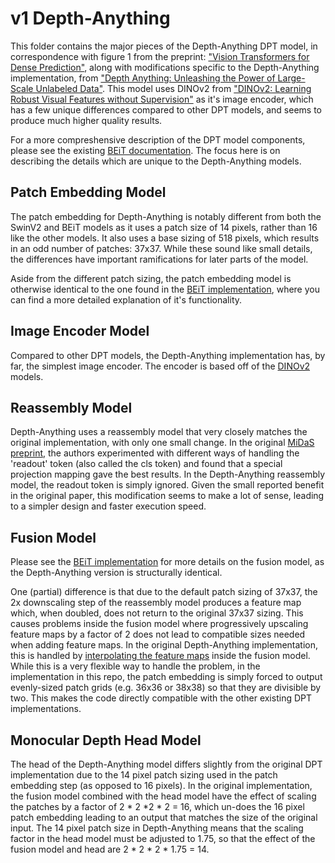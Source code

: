 # v1 Depth-Anything

This folder contains the major pieces of the Depth-Anything DPT model, in correspondence with figure 1 from the preprint: ["Vision Transformers for Dense Prediction"](https://arxiv.org/abs/2103.13413), along with modifications specific to the Depth-Anything implementation, from ["Depth Anything: Unleashing the Power of Large-Scale Unlabeled Data"](https://arxiv.org/abs/2401.10891). This model uses DINOv2 from ["DINOv2: Learning Robust Visual Features without Supervision"](https://arxiv.org/abs/2304.07193) as it's image encoder, which has a few unique differences compared to other DPT models, and seems to produce much higher quality results.

For a more compreshensive description of the DPT model components, please see the existing [BEiT documentation](https://github.com/heyoeyo/muggled_dpt/tree/main/lib/v31_beit). The focus here is on describing the details which are unique to the Depth-Anything models.


## Patch Embedding Model

The patch embedding for Depth-Anything is notably different from both the SwinV2 and BEiT models as it uses a patch size of 14 pixels, rather than 16 like the other models. It also uses a base sizing of 518 pixels, which results in an odd number of patches: 37x37. While these sound like small details, the differences have important ramifications for later parts of the model.

Aside from the different patch sizing, the patch embedding model is otherwise identical to the one found in the [BEiT implementation](https://github.com/heyoeyo/muggled_dpt/tree/main/lib/v31_beit#patch-embedding-model), where you can find a more detailed explanation of it's functionality.


## Image Encoder Model

Compared to other DPT models, the Depth-Anything implementation has, by far, the simplest image encoder. The encoder is based off of the [DINOv2](https://arxiv.org/abs/2304.07193) models.


## Reassembly Model

Depth-Anything uses a reassembly model that very closely matches the original implementation, with only one small change. In the original [MiDaS preprint](https://arxiv.org/abs/2103.13413), the authors experimented with different ways of handling the 'readout' token (also called the cls token) and found that a special projection mapping gave the best results. In the Depth-Anything reassembly model, the readout token is simply ignored. Given the small reported benefit in the original paper, this modification seems to make a lot of sense, leading to a simpler design and faster execution speed.


## Fusion Model

Please see the [BEiT implementation](https://github.com/heyoeyo/muggled_dpt/tree/main/lib/v31_beit#fusion-model) for more details on the fusion model, as the Depth-Anything version is structurally identical.

One (partial) difference is that due to the default patch sizing of 37x37, the 2x downscaling step of the reassembly model produces a feature map which, when doubled, does not return to the original 37x37 sizing. This causes problems inside the fusion model where progressively upscaling feature maps by a factor of 2 does not lead to compatible sizes needed when adding feature maps. In the original Depth-Anything implementation, this is handled by [interpolating the feature maps](https://github.com/LiheYoung/Depth-Anything/blob/e7ef4b4b7a0afd8a05ce9564f04c1e5b68268516/depth_anything/dpt.py#L127C1-L130C61) inside the fusion model. While this is a very flexible way to handle the problem, in the implementation in this repo, the patch embedding is simply forced to output evenly-sized patch grids (e.g. 36x36 or 38x38) so that they are divisible by two. This makes the code directly compatible with the other existing DPT implementations.


## Monocular Depth Head Model

The head of the Depth-Anything model differs slightly from the original DPT implementation due to the 14 pixel patch sizing used in the patch embedding step (as opposed to 16 pixels). In the original implementation, the fusion model combined with the head model have the effect of scaling the patches by a factor of 2 * 2 *2 * 2 = 16, which un-does the 16 pixel patch embedding leading to an output that matches the size of the original input. The 14 pixel patch size in Depth-Anything means that the scaling factor in the head model must be adjusted to 1.75, so that the effect of the fusion model and head are 2 * 2 * 2 * 1.75 = 14.